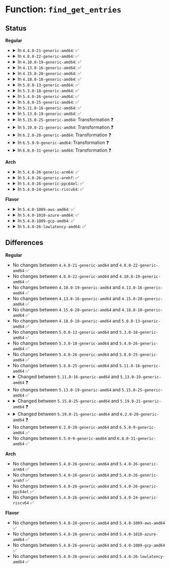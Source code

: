 # Function: <code>find_get_entries</code>

## Status
<b>Regular</b>
<ul>
<li>
<details>
<summary>In <code>4.4.0-21-generic-amd64</code>: ✅</summary>

```c
unsigned int find_get_entries(struct address_space * mapping, long unsigned int start, unsigned int nr_entries, struct page * * entries, long unsigned int * indices)
```

```json
{
  "name": "find_get_entries",
  "collision_type": "Unique Global",
  "inline_type": "No",
  "funcs": [
    {
      "addr": 18446744071580482384,
      "name": "find_get_entries",
      "external": true,
      "loc": "mm/filemap.c:1222",
      "file": "mm/filemap.c",
      "inline": "seen, unknown",
      "caller_inline": [],
      "caller_func": [
        "mm/swap.c:pagevec_lookup_entries",
        "mm/shmem.c:shmem_seek_hole_data",
        "mm/shmem.c:shmem_undo_range",
        "mm/shmem.c:shmem_undo_range",
        "mm/shmem.c:shmem_unlock_mapping"
      ]
    }
  ],
  "symbols": [
    {
      "addr": 18446744071580482384,
      "name": "find_get_entries",
      "section": ".text",
      "bind": "STB_GLOBAL",
      "size": 317
    }
  ]
}
```
</details>
</li>
<li>
<details>
<summary>In <code>4.8.0-22-generic-amd64</code>: ✅</summary>

```c
unsigned int find_get_entries(struct address_space * mapping, long unsigned int start, unsigned int nr_entries, struct page * * entries, long unsigned int * indices)
```

```json
{
  "name": "find_get_entries",
  "collision_type": "Unique Global",
  "inline_type": "No",
  "funcs": [
    {
      "addr": 18446744071580564208,
      "name": "find_get_entries",
      "external": true,
      "loc": "mm/filemap.c:1273",
      "file": "mm/filemap.c",
      "inline": "seen, unknown",
      "caller_inline": [],
      "caller_func": [
        "mm/swap.c:pagevec_lookup_entries",
        "mm/shmem.c:shmem_seek_hole_data",
        "mm/shmem.c:shmem_undo_range",
        "mm/shmem.c:shmem_undo_range",
        "mm/shmem.c:shmem_unlock_mapping"
      ]
    }
  ],
  "symbols": [
    {
      "addr": 18446744071580564208,
      "name": "find_get_entries",
      "section": ".text",
      "bind": "STB_GLOBAL",
      "size": 619
    }
  ]
}
```
</details>
</li>
<li>
<details>
<summary>In <code>4.10.0-19-generic-amd64</code>: ✅</summary>

```c
unsigned int find_get_entries(struct address_space * mapping, long unsigned int start, unsigned int nr_entries, struct page * * entries, long unsigned int * indices)
```

```json
{
  "name": "find_get_entries",
  "collision_type": "Unique Global",
  "inline_type": "No",
  "funcs": [
    {
      "addr": 18446744071580630624,
      "name": "find_get_entries",
      "external": true,
      "loc": "mm/filemap.c:1375",
      "file": "mm/filemap.c",
      "inline": "seen, unknown",
      "caller_inline": [],
      "caller_func": [
        "mm/swap.c:pagevec_lookup_entries",
        "mm/shmem.c:shmem_seek_hole_data",
        "mm/shmem.c:shmem_undo_range",
        "mm/shmem.c:shmem_undo_range",
        "mm/shmem.c:shmem_unlock_mapping"
      ]
    }
  ],
  "symbols": [
    {
      "addr": 18446744071580630624,
      "name": "find_get_entries",
      "section": ".text",
      "bind": "STB_GLOBAL",
      "size": 612
    }
  ]
}
```
</details>
</li>
<li>
<details>
<summary>In <code>4.13.0-16-generic-amd64</code>: ✅</summary>

```c
unsigned int find_get_entries(struct address_space * mapping, long unsigned int start, unsigned int nr_entries, struct page * * entries, long unsigned int * indices)
```

```json
{
  "name": "find_get_entries",
  "collision_type": "Unique Global",
  "inline_type": "No",
  "funcs": [
    {
      "addr": 18446744071580658496,
      "name": "find_get_entries",
      "external": true,
      "loc": "mm/filemap.c:1503",
      "file": "mm/filemap.c",
      "inline": "seen, unknown",
      "caller_inline": [],
      "caller_func": [
        "mm/swap.c:pagevec_lookup_entries",
        "mm/shmem.c:shmem_seek_hole_data",
        "mm/shmem.c:shmem_undo_range",
        "mm/shmem.c:shmem_undo_range",
        "mm/shmem.c:shmem_unlock_mapping"
      ]
    }
  ],
  "symbols": [
    {
      "addr": 18446744071580658496,
      "name": "find_get_entries",
      "section": ".text",
      "bind": "STB_GLOBAL",
      "size": 456
    }
  ]
}
```
</details>
</li>
<li>
<details>
<summary>In <code>4.15.0-20-generic-amd64</code>: ✅</summary>

```c
unsigned int find_get_entries(struct address_space * mapping, long unsigned int start, unsigned int nr_entries, struct page * * entries, long unsigned int * indices)
```

```json
{
  "name": "find_get_entries",
  "collision_type": "Unique Global",
  "inline_type": "No",
  "funcs": [
    {
      "addr": 18446744071580738736,
      "name": "find_get_entries",
      "external": true,
      "loc": "mm/filemap.c:1625",
      "file": "mm/filemap.c",
      "inline": "seen, unknown",
      "caller_inline": [],
      "caller_func": [
        "mm/swap.c:pagevec_lookup_entries",
        "mm/shmem.c:shmem_seek_hole_data",
        "mm/shmem.c:shmem_undo_range",
        "mm/shmem.c:shmem_undo_range",
        "mm/shmem.c:shmem_unlock_mapping"
      ]
    }
  ],
  "symbols": [
    {
      "addr": 18446744071580738736,
      "name": "find_get_entries",
      "section": ".text",
      "bind": "STB_GLOBAL",
      "size": 499
    }
  ]
}
```
</details>
</li>
<li>
<details>
<summary>In <code>4.18.0-10-generic-amd64</code>: ✅</summary>

```c
unsigned int find_get_entries(struct address_space * mapping, long unsigned int start, unsigned int nr_entries, struct page * * entries, long unsigned int * indices)
```

```json
{
  "name": "find_get_entries",
  "collision_type": "Unique Global",
  "inline_type": "No",
  "funcs": [
    {
      "addr": 18446744071580876896,
      "name": "find_get_entries",
      "external": true,
      "loc": "mm/filemap.c:1624",
      "file": "mm/filemap.c",
      "inline": "seen, unknown",
      "caller_inline": [],
      "caller_func": [
        "mm/swap.c:pagevec_lookup_entries",
        "mm/shmem.c:shmem_seek_hole_data",
        "mm/shmem.c:shmem_undo_range",
        "mm/shmem.c:shmem_undo_range",
        "mm/shmem.c:shmem_unlock_mapping"
      ]
    }
  ],
  "symbols": [
    {
      "addr": 18446744071580876896,
      "name": "find_get_entries",
      "section": ".text",
      "bind": "STB_GLOBAL",
      "size": 505
    }
  ]
}
```
</details>
</li>
<li>
<details>
<summary>In <code>5.0.0-13-generic-amd64</code>: ✅</summary>

```c
unsigned int find_get_entries(struct address_space * mapping, long unsigned int start, unsigned int nr_entries, struct page * * entries, long unsigned int * indices)
```

```json
{
  "name": "find_get_entries",
  "collision_type": "Unique Global",
  "inline_type": "No",
  "funcs": [
    {
      "addr": 18446744071580951536,
      "name": "find_get_entries",
      "external": true,
      "loc": "mm/filemap.c:1662",
      "file": "mm/filemap.c",
      "inline": "seen, unknown",
      "caller_inline": [],
      "caller_func": [
        "mm/swap.c:pagevec_lookup_entries",
        "mm/shmem.c:shmem_seek_hole_data",
        "mm/shmem.c:shmem_undo_range",
        "mm/shmem.c:shmem_undo_range",
        "mm/shmem.c:shmem_unlock_mapping"
      ]
    }
  ],
  "symbols": [
    {
      "addr": 18446744071580951536,
      "name": "find_get_entries",
      "section": ".text",
      "bind": "STB_GLOBAL",
      "size": 590
    }
  ]
}
```
</details>
</li>
<li>
<details>
<summary>In <code>5.3.0-18-generic-amd64</code>: ✅</summary>

```c
unsigned int find_get_entries(struct address_space * mapping, long unsigned int start, unsigned int nr_entries, struct page * * entries, long unsigned int * indices)
```

```json
{
  "name": "find_get_entries",
  "collision_type": "Unique Global",
  "inline_type": "No",
  "funcs": [
    {
      "addr": 18446744071581046528,
      "name": "find_get_entries",
      "external": true,
      "loc": "mm/filemap.c:1721",
      "file": "mm/filemap.c",
      "inline": "seen, unknown",
      "caller_inline": [],
      "caller_func": [
        "mm/swap.c:pagevec_lookup_entries",
        "mm/shmem.c:shmem_seek_hole_data",
        "mm/shmem.c:shmem_undo_range",
        "mm/shmem.c:shmem_undo_range",
        "mm/shmem.c:shmem_unlock_mapping"
      ]
    }
  ],
  "symbols": [
    {
      "addr": 18446744071581046528,
      "name": "find_get_entries",
      "section": ".text",
      "bind": "STB_GLOBAL",
      "size": 559
    }
  ]
}
```
</details>
</li>
<li>
<details>
<summary>In <code>5.4.0-26-generic-amd64</code>: ✅</summary>

```c
unsigned int find_get_entries(struct address_space * mapping, long unsigned int start, unsigned int nr_entries, struct page * * entries, long unsigned int * indices)
```

```json
{
  "name": "find_get_entries",
  "collision_type": "Unique Global",
  "inline_type": "No",
  "funcs": [
    {
      "addr": 18446744071581102064,
      "name": "find_get_entries",
      "external": true,
      "loc": "mm/filemap.c:1724",
      "file": "mm/filemap.c",
      "inline": "seen, unknown",
      "caller_inline": [],
      "caller_func": [
        "mm/swap.c:pagevec_lookup_entries",
        "mm/shmem.c:shmem_seek_hole_data",
        "mm/shmem.c:shmem_undo_range",
        "mm/shmem.c:shmem_undo_range",
        "mm/shmem.c:shmem_unlock_mapping"
      ]
    }
  ],
  "symbols": [
    {
      "addr": 18446744071581102064,
      "name": "find_get_entries",
      "section": ".text",
      "bind": "STB_GLOBAL",
      "size": 614
    }
  ]
}
```
</details>
</li>
<li>
<details>
<summary>In <code>5.8.0-25-generic-amd64</code>: ✅</summary>

```c
unsigned int find_get_entries(struct address_space * mapping, long unsigned int start, unsigned int nr_entries, struct page * * entries, long unsigned int * indices)
```

```json
{
  "name": "find_get_entries",
  "collision_type": "Unique Global",
  "inline_type": "No",
  "funcs": [
    {
      "addr": 18446744071581284336,
      "name": "find_get_entries",
      "external": true,
      "loc": "mm/filemap.c:1700",
      "file": "mm/filemap.c",
      "inline": "seen, unknown",
      "caller_inline": [],
      "caller_func": [
        "mm/swap.c:pagevec_lookup_entries",
        "mm/shmem.c:shmem_seek_hole_data",
        "mm/shmem.c:shmem_undo_range",
        "mm/shmem.c:shmem_undo_range",
        "mm/shmem.c:shmem_unlock_mapping"
      ]
    }
  ],
  "symbols": [
    {
      "addr": 18446744071581284336,
      "name": "find_get_entries",
      "section": ".text",
      "bind": "STB_GLOBAL",
      "size": 722
    }
  ]
}
```
</details>
</li>
<li>
<details>
<summary>In <code>5.11.0-16-generic-amd64</code>: ✅</summary>

```c
unsigned int find_get_entries(struct address_space * mapping, long unsigned int start, unsigned int nr_entries, struct page * * entries, long unsigned int * indices)
```

```json
{
  "name": "find_get_entries",
  "collision_type": "Unique Global",
  "inline_type": "No",
  "funcs": [
    {
      "addr": 18446744071581328784,
      "name": "find_get_entries",
      "external": true,
      "loc": "mm/filemap.c:1899",
      "file": "mm/filemap.c",
      "inline": "seen, unknown",
      "caller_inline": [],
      "caller_func": [
        "mm/swap.c:pagevec_lookup_entries",
        "mm/shmem.c:shmem_seek_hole_data",
        "mm/shmem.c:shmem_undo_range",
        "mm/shmem.c:shmem_undo_range",
        "mm/shmem.c:shmem_unlock_mapping"
      ]
    }
  ],
  "symbols": [
    {
      "addr": 18446744071581328784,
      "name": "find_get_entries",
      "section": ".text",
      "bind": "STB_GLOBAL",
      "size": 779
    }
  ]
}
```
</details>
</li>
<li>
<details>
<summary>In <code>5.13.0-19-generic-amd64</code>: ✅</summary>

```c
unsigned int find_get_entries(struct address_space * mapping, long unsigned int start, long unsigned int end, struct pagevec * pvec, long unsigned int * indices)
```

```json
{
  "name": "find_get_entries",
  "collision_type": "Unique Global",
  "inline_type": "No",
  "funcs": [
    {
      "addr": 18446744071581346384,
      "name": "find_get_entries",
      "external": true,
      "loc": "mm/filemap.c:1978",
      "file": "mm/filemap.c",
      "inline": "seen, unknown",
      "caller_inline": [],
      "caller_func": [
        "mm/truncate.c:invalidate_inode_pages2_range",
        "mm/truncate.c:truncate_inode_pages_range",
        "mm/shmem.c:shmem_undo_range"
      ]
    }
  ],
  "symbols": [
    {
      "addr": 18446744071581346384,
      "name": "find_get_entries",
      "section": ".text",
      "bind": "STB_GLOBAL",
      "size": 574
    }
  ]
}
```
</details>
</li>
<li>
<details>
<summary>In <code>5.15.0-25-generic-amd64</code>: Transformation ❓</summary>

```c
unsigned int find_get_entries(struct address_space * mapping, long unsigned int start, long unsigned int end, struct pagevec * pvec, long unsigned int * indices)
```

```json
{
  "name": "find_get_entries",
  "collision_type": "Unique Global",
  "inline_type": "No",
  "funcs": [
    {
      "addr": 0,
      "name": "find_get_entries",
      "external": true,
      "loc": "mm/filemap.c:2033",
      "file": "mm/filemap.c",
      "inline": "seen, unknown",
      "caller_inline": [],
      "caller_func": [
        "mm/truncate.c:invalidate_inode_pages2_range",
        "mm/truncate.c:truncate_inode_pages_range",
        "mm/shmem.c:shmem_undo_range"
      ]
    }
  ],
  "symbols": [
    {
      "addr": 18446744071592189817,
      "name": "find_get_entries.cold",
      "section": ".text",
      "bind": "STB_LOCAL",
      "size": 60
    },
    {
      "addr": 18446744071581593760,
      "name": "find_get_entries",
      "section": ".text",
      "bind": "STB_GLOBAL",
      "size": 664
    }
  ]
}
```
</details>
</li>
<li>
<details>
<summary>In <code>5.19.0-21-generic-amd64</code>: Transformation ❓</summary>

```c
unsigned int find_get_entries(struct address_space * mapping, long unsigned int start, long unsigned int end, struct folio_batch * fbatch, long unsigned int * indices)
```

```json
{
  "name": "find_get_entries",
  "collision_type": "Unique Global",
  "inline_type": "No",
  "funcs": [
    {
      "addr": 0,
      "name": "find_get_entries",
      "external": true,
      "loc": "mm/filemap.c:2078",
      "file": "mm/filemap.c",
      "inline": "seen, unknown",
      "caller_inline": [],
      "caller_func": [
        "mm/truncate.c:invalidate_inode_pages2_range",
        "mm/truncate.c:truncate_inode_pages_range",
        "mm/shmem.c:shmem_undo_range"
      ]
    }
  ],
  "symbols": [
    {
      "addr": 18446744071593965058,
      "name": "find_get_entries.cold",
      "section": ".text",
      "bind": "STB_LOCAL",
      "size": 38
    },
    {
      "addr": 18446744071581950208,
      "name": "find_get_entries",
      "section": ".text",
      "bind": "STB_GLOBAL",
      "size": 468
    }
  ]
}
```
</details>
</li>
<li>
<details>
<summary>In <code>6.2.0-20-generic-amd64</code>: Transformation ❓</summary>

```c
unsigned int find_get_entries(struct address_space * mapping, long unsigned int * start, long unsigned int end, struct folio_batch * fbatch, long unsigned int * indices)
```

```json
{
  "name": "find_get_entries",
  "collision_type": "Unique Global",
  "inline_type": "No",
  "funcs": [
    {
      "addr": 0,
      "name": "find_get_entries",
      "external": true,
      "loc": "mm/filemap.c:2052",
      "file": "mm/filemap.c",
      "inline": "seen, unknown",
      "caller_inline": [],
      "caller_func": [
        "mm/truncate.c:invalidate_inode_pages2_range",
        "mm/truncate.c:truncate_inode_pages_range",
        "mm/shmem.c:shmem_undo_range"
      ]
    }
  ],
  "symbols": [
    {
      "addr": 18446744071596024431,
      "name": "find_get_entries.cold",
      "section": ".text",
      "bind": "STB_LOCAL",
      "size": 46
    },
    {
      "addr": 18446744071582383360,
      "name": "find_get_entries",
      "section": ".text",
      "bind": "STB_GLOBAL",
      "size": 574
    }
  ]
}
```
</details>
</li>
<li>
<details>
<summary>In <code>6.5.0-9-generic-amd64</code>: Transformation ❓</summary>

```c
unsigned int find_get_entries(struct address_space * mapping, long unsigned int * start, long unsigned int end, struct folio_batch * fbatch, long unsigned int * indices)
```

```json
{
  "name": "find_get_entries",
  "collision_type": "Unique Global",
  "inline_type": "No",
  "funcs": [
    {
      "addr": 0,
      "name": "find_get_entries",
      "external": true,
      "loc": "mm/filemap.c:2023",
      "file": "mm/filemap.c",
      "inline": "seen, unknown",
      "caller_inline": [],
      "caller_func": [
        "mm/truncate.c:invalidate_inode_pages2_range",
        "mm/truncate.c:truncate_inode_pages_range",
        "mm/shmem.c:shmem_undo_range"
      ]
    }
  ],
  "symbols": [
    {
      "addr": 18446744071596546574,
      "name": "find_get_entries.cold",
      "section": ".text",
      "bind": "STB_LOCAL",
      "size": 46
    },
    {
      "addr": 18446744071582587712,
      "name": "find_get_entries",
      "section": ".text",
      "bind": "STB_GLOBAL",
      "size": 640
    }
  ]
}
```
</details>
</li>
<li>
<details>
<summary>In <code>6.8.0-31-generic-amd64</code>: Transformation ❓</summary>

```c
unsigned int find_get_entries(struct address_space * mapping, long unsigned int * start, long unsigned int end, struct folio_batch * fbatch, long unsigned int * indices)
```

```json
{
  "name": "find_get_entries",
  "collision_type": "Unique Global",
  "inline_type": "No",
  "funcs": [
    {
      "addr": 0,
      "name": "find_get_entries",
      "external": true,
      "loc": "mm/filemap.c:2009",
      "file": "mm/filemap.c",
      "inline": "seen, unknown",
      "caller_inline": [],
      "caller_func": [
        "mm/truncate.c:invalidate_inode_pages2_range",
        "mm/truncate.c:truncate_inode_pages_range",
        "mm/shmem.c:shmem_undo_range"
      ]
    }
  ],
  "symbols": [
    {
      "addr": 18446744071597450310,
      "name": "find_get_entries.cold",
      "section": ".text",
      "bind": "STB_LOCAL",
      "size": 46
    },
    {
      "addr": 18446744071582759408,
      "name": "find_get_entries",
      "section": ".text",
      "bind": "STB_GLOBAL",
      "size": 609
    }
  ]
}
```
</details>
</li>
</ul>
<b>Arch</b>
<ul>
<li>
<details>
<summary>In <code>5.4.0-26-generic-arm64</code>: ✅</summary>

```c
unsigned int find_get_entries(struct address_space * mapping, long unsigned int start, unsigned int nr_entries, struct page * * entries, long unsigned int * indices)
```

```json
{
  "name": "find_get_entries",
  "collision_type": "Unique Global",
  "inline_type": "No",
  "funcs": [
    {
      "addr": 18446603336492465680,
      "name": "find_get_entries",
      "external": true,
      "loc": "mm/filemap.c:1724",
      "file": "mm/filemap.c",
      "inline": "seen, unknown",
      "caller_inline": [],
      "caller_func": [
        "mm/swap.c:pagevec_lookup_entries",
        "mm/shmem.c:shmem_seek_hole_data",
        "mm/shmem.c:shmem_seek_hole_data",
        "mm/shmem.c:shmem_undo_range",
        "mm/shmem.c:shmem_undo_range",
        "mm/shmem.c:shmem_unlock_mapping"
      ]
    }
  ],
  "symbols": [
    {
      "addr": 18446603336492465680,
      "name": "find_get_entries",
      "section": ".text",
      "bind": "STB_GLOBAL",
      "size": 612
    }
  ]
}
```
</details>
</li>
<li>
<details>
<summary>In <code>5.4.0-26-generic-armhf</code>: ✅</summary>

```c
unsigned int find_get_entries(struct address_space * mapping, long unsigned int start, unsigned int nr_entries, struct page * * entries, long unsigned int * indices)
```

```json
{
  "name": "find_get_entries",
  "collision_type": "Unique Global",
  "inline_type": "No",
  "funcs": [
    {
      "addr": 3226342980,
      "name": "find_get_entries",
      "external": true,
      "loc": "mm/filemap.c:1724",
      "file": "mm/filemap.c",
      "inline": "seen, unknown",
      "caller_inline": [],
      "caller_func": [
        "mm/swap.c:pagevec_lookup_entries",
        "mm/shmem.c:shmem_seek_hole_data",
        "mm/shmem.c:shmem_undo_range",
        "mm/shmem.c:shmem_undo_range",
        "mm/shmem.c:shmem_unlock_mapping"
      ]
    }
  ],
  "symbols": [
    {
      "addr": 3226342980,
      "name": "find_get_entries",
      "section": ".text",
      "bind": "STB_GLOBAL",
      "size": 572
    }
  ]
}
```
</details>
</li>
<li>
<details>
<summary>In <code>5.4.0-26-generic-ppc64el</code>: ✅</summary>

```c
unsigned int find_get_entries(struct address_space * mapping, long unsigned int start, unsigned int nr_entries, struct page * * entries, long unsigned int * indices)
```

```json
{
  "name": "find_get_entries",
  "collision_type": "Unique Global",
  "inline_type": "No",
  "funcs": [
    {
      "addr": 13835058055285748976,
      "name": "find_get_entries",
      "external": true,
      "loc": "mm/filemap.c:1724",
      "file": "mm/filemap.c",
      "inline": "seen, unknown",
      "caller_inline": [],
      "caller_func": [
        "mm/swap.c:pagevec_lookup_entries",
        "mm/shmem.c:shmem_seek_hole_data",
        "mm/shmem.c:shmem_seek_hole_data",
        "mm/shmem.c:shmem_undo_range",
        "mm/shmem.c:shmem_undo_range",
        "mm/shmem.c:shmem_unlock_mapping"
      ]
    }
  ],
  "symbols": [
    {
      "addr": 13835058055285748976,
      "name": "find_get_entries",
      "section": ".text",
      "bind": "STB_GLOBAL",
      "size": 864
    }
  ]
}
```
</details>
</li>
<li>
<details>
<summary>In <code>5.4.0-24-generic-riscv64</code>: ✅</summary>

```c
unsigned int find_get_entries(struct address_space * mapping, long unsigned int start, unsigned int nr_entries, struct page * * entries, long unsigned int * indices)
```

```json
{
  "name": "find_get_entries",
  "collision_type": "Unique Global",
  "inline_type": "No",
  "funcs": [
    {
      "addr": 18446743936272537556,
      "name": "find_get_entries",
      "external": true,
      "loc": "mm/filemap.c:1724",
      "file": "mm/filemap.c",
      "inline": "seen, unknown",
      "caller_inline": [],
      "caller_func": [
        "mm/swap.c:pagevec_lookup_entries",
        "mm/shmem.c:shmem_seek_hole_data",
        "mm/shmem.c:shmem_undo_range",
        "mm/shmem.c:shmem_undo_range",
        "mm/shmem.c:shmem_unlock_mapping"
      ]
    }
  ],
  "symbols": [
    {
      "addr": 18446743936272537556,
      "name": "find_get_entries",
      "section": ".text",
      "bind": "STB_GLOBAL",
      "size": 460
    }
  ]
}
```
</details>
</li>
</ul>
<b>Flavor</b>
<ul>
<li>
<details>
<summary>In <code>5.4.0-1009-aws-amd64</code>: ✅</summary>

```c
unsigned int find_get_entries(struct address_space * mapping, long unsigned int start, unsigned int nr_entries, struct page * * entries, long unsigned int * indices)
```

```json
{
  "name": "find_get_entries",
  "collision_type": "Unique Global",
  "inline_type": "No",
  "funcs": [
    {
      "addr": 18446744071581070912,
      "name": "find_get_entries",
      "external": true,
      "loc": "mm/filemap.c:1724",
      "file": "mm/filemap.c",
      "inline": "seen, unknown",
      "caller_inline": [],
      "caller_func": [
        "mm/swap.c:pagevec_lookup_entries",
        "mm/shmem.c:shmem_seek_hole_data",
        "mm/shmem.c:shmem_undo_range",
        "mm/shmem.c:shmem_undo_range",
        "mm/shmem.c:shmem_unlock_mapping"
      ]
    }
  ],
  "symbols": [
    {
      "addr": 18446744071581070912,
      "name": "find_get_entries",
      "section": ".text",
      "bind": "STB_GLOBAL",
      "size": 614
    }
  ]
}
```
</details>
</li>
<li>
<details>
<summary>In <code>5.4.0-1010-azure-amd64</code>: ✅</summary>

```c
unsigned int find_get_entries(struct address_space * mapping, long unsigned int start, unsigned int nr_entries, struct page * * entries, long unsigned int * indices)
```

```json
{
  "name": "find_get_entries",
  "collision_type": "Unique Global",
  "inline_type": "No",
  "funcs": [
    {
      "addr": 18446744071581018096,
      "name": "find_get_entries",
      "external": true,
      "loc": "mm/filemap.c:1724",
      "file": "mm/filemap.c",
      "inline": "seen, unknown",
      "caller_inline": [],
      "caller_func": [
        "mm/swap.c:pagevec_lookup_entries",
        "mm/shmem.c:shmem_seek_hole_data",
        "mm/shmem.c:shmem_undo_range",
        "mm/shmem.c:shmem_undo_range",
        "mm/shmem.c:shmem_unlock_mapping"
      ]
    }
  ],
  "symbols": [
    {
      "addr": 18446744071581018096,
      "name": "find_get_entries",
      "section": ".text",
      "bind": "STB_GLOBAL",
      "size": 614
    }
  ]
}
```
</details>
</li>
<li>
<details>
<summary>In <code>5.4.0-1009-gcp-amd64</code>: ✅</summary>

```c
unsigned int find_get_entries(struct address_space * mapping, long unsigned int start, unsigned int nr_entries, struct page * * entries, long unsigned int * indices)
```

```json
{
  "name": "find_get_entries",
  "collision_type": "Unique Global",
  "inline_type": "No",
  "funcs": [
    {
      "addr": 18446744071581062112,
      "name": "find_get_entries",
      "external": true,
      "loc": "mm/filemap.c:1724",
      "file": "mm/filemap.c",
      "inline": "seen, unknown",
      "caller_inline": [],
      "caller_func": [
        "mm/swap.c:pagevec_lookup_entries",
        "mm/shmem.c:shmem_seek_hole_data",
        "mm/shmem.c:shmem_undo_range",
        "mm/shmem.c:shmem_undo_range",
        "mm/shmem.c:shmem_unlock_mapping"
      ]
    }
  ],
  "symbols": [
    {
      "addr": 18446744071581062112,
      "name": "find_get_entries",
      "section": ".text",
      "bind": "STB_GLOBAL",
      "size": 614
    }
  ]
}
```
</details>
</li>
<li>
<details>
<summary>In <code>5.4.0-26-lowlatency-amd64</code>: ✅</summary>

```c
unsigned int find_get_entries(struct address_space * mapping, long unsigned int start, unsigned int nr_entries, struct page * * entries, long unsigned int * indices)
```

```json
{
  "name": "find_get_entries",
  "collision_type": "Unique Global",
  "inline_type": "No",
  "funcs": [
    {
      "addr": 18446744071581123680,
      "name": "find_get_entries",
      "external": true,
      "loc": "mm/filemap.c:1724",
      "file": "mm/filemap.c",
      "inline": "seen, unknown",
      "caller_inline": [],
      "caller_func": [
        "mm/swap.c:pagevec_lookup_entries",
        "mm/shmem.c:shmem_seek_hole_data",
        "mm/shmem.c:shmem_undo_range",
        "mm/shmem.c:shmem_undo_range",
        "mm/shmem.c:shmem_unlock_mapping"
      ]
    }
  ],
  "symbols": [
    {
      "addr": 18446744071581123680,
      "name": "find_get_entries",
      "section": ".text",
      "bind": "STB_GLOBAL",
      "size": 624
    }
  ]
}
```
</details>
</li>
</ul>

## Differences
<b>Regular</b>
<ul>
<li>
No changes between <code>4.4.0-21-generic-amd64</code> and <code>4.8.0-22-generic-amd64</code> ✅
</li>
<li>
No changes between <code>4.8.0-22-generic-amd64</code> and <code>4.10.0-19-generic-amd64</code> ✅
</li>
<li>
No changes between <code>4.10.0-19-generic-amd64</code> and <code>4.13.0-16-generic-amd64</code> ✅
</li>
<li>
No changes between <code>4.13.0-16-generic-amd64</code> and <code>4.15.0-20-generic-amd64</code> ✅
</li>
<li>
No changes between <code>4.15.0-20-generic-amd64</code> and <code>4.18.0-10-generic-amd64</code> ✅
</li>
<li>
No changes between <code>4.18.0-10-generic-amd64</code> and <code>5.0.0-13-generic-amd64</code> ✅
</li>
<li>
No changes between <code>5.0.0-13-generic-amd64</code> and <code>5.3.0-18-generic-amd64</code> ✅
</li>
<li>
No changes between <code>5.3.0-18-generic-amd64</code> and <code>5.4.0-26-generic-amd64</code> ✅
</li>
<li>
No changes between <code>5.4.0-26-generic-amd64</code> and <code>5.8.0-25-generic-amd64</code> ✅
</li>
<li>
No changes between <code>5.8.0-25-generic-amd64</code> and <code>5.11.0-16-generic-amd64</code> ✅
</li>
<li>
<details>
<summary>Changed between <code>5.11.0-16-generic-amd64</code> and <code>5.13.0-19-generic-amd64</code> ❓</summary>
<ul>
<li>
<b>Param added. </b>
<code>long unsigned int end</code>
</li>
<li>
<b>Param added. </b>
<code>struct pagevec * pvec</code>
</li>
<li>
<b>Param removed. </b>
<code>unsigned int nr_entries</code>
</li>
<li>
<b>Param removed. </b>
<code>struct page * * entries</code>
</li>
</ul>
</details>
</li>
<li>
No changes between <code>5.13.0-19-generic-amd64</code> and <code>5.15.0-25-generic-amd64</code> ✅
</li>
<li>
<details>
<summary>Changed between <code>5.15.0-25-generic-amd64</code> and <code>5.19.0-21-generic-amd64</code> ❓</summary>
<ul>
<li>
<b>Param added. </b>
<code>struct folio_batch * fbatch</code>
</li>
<li>
<b>Param removed. </b>
<code>struct pagevec * pvec</code>
</li>
</ul>
</details>
</li>
<li>
<details>
<summary>Changed between <code>5.19.0-21-generic-amd64</code> and <code>6.2.0-20-generic-amd64</code> ❓</summary>
<ul>
<li>
<b>Param type changed. </b>
<code>long unsigned int start</code> ➡️ <code>long unsigned int * start</code>
</li>
</ul>
</details>
</li>
<li>
No changes between <code>6.2.0-20-generic-amd64</code> and <code>6.5.0-9-generic-amd64</code> ✅
</li>
<li>
No changes between <code>6.5.0-9-generic-amd64</code> and <code>6.8.0-31-generic-amd64</code> ✅
</li>
</ul>
<b>Arch</b>
<ul>
<li>
No changes between <code>5.4.0-26-generic-amd64</code> and <code>5.4.0-26-generic-arm64</code> ✅
</li>
<li>
No changes between <code>5.4.0-26-generic-amd64</code> and <code>5.4.0-26-generic-armhf</code> ✅
</li>
<li>
No changes between <code>5.4.0-26-generic-amd64</code> and <code>5.4.0-26-generic-ppc64el</code> ✅
</li>
<li>
No changes between <code>5.4.0-26-generic-amd64</code> and <code>5.4.0-24-generic-riscv64</code> ✅
</li>
</ul>
<b>Flavor</b>
<ul>
<li>
No changes between <code>5.4.0-26-generic-amd64</code> and <code>5.4.0-1009-aws-amd64</code> ✅
</li>
<li>
No changes between <code>5.4.0-26-generic-amd64</code> and <code>5.4.0-1010-azure-amd64</code> ✅
</li>
<li>
No changes between <code>5.4.0-26-generic-amd64</code> and <code>5.4.0-1009-gcp-amd64</code> ✅
</li>
<li>
No changes between <code>5.4.0-26-generic-amd64</code> and <code>5.4.0-26-lowlatency-amd64</code> ✅
</li>
</ul>
